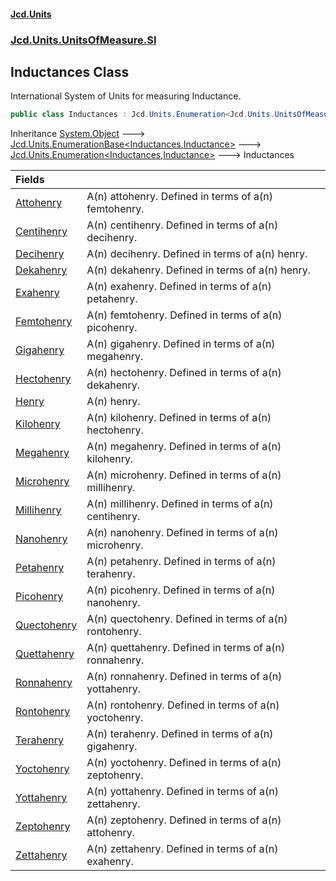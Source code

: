 #### [Jcd.Units](index.md 'index')
### [Jcd.Units.UnitsOfMeasure.SI](Jcd.Units.UnitsOfMeasure.SI.md 'Jcd.Units.UnitsOfMeasure.SI')

## Inductances Class

International System of Units for measuring Inductance.

```csharp
public class Inductances : Jcd.Units.Enumeration<Jcd.Units.UnitsOfMeasure.SI.Inductances, Jcd.Units.UnitTypes.Inductance>
```

Inheritance [System.Object](https://docs.microsoft.com/en-us/dotnet/api/System.Object 'System.Object') &#129106; [Jcd.Units.EnumerationBase&lt;](Jcd.Units.EnumerationBase_TEnumeration,T_.md 'Jcd.Units.EnumerationBase<TEnumeration,T>')[Inductances](Jcd.Units.UnitsOfMeasure.SI.Inductances.md 'Jcd.Units.UnitsOfMeasure.SI.Inductances')[,](Jcd.Units.EnumerationBase_TEnumeration,T_.md 'Jcd.Units.EnumerationBase<TEnumeration,T>')[Inductance](Jcd.Units.UnitTypes.Inductance.md 'Jcd.Units.UnitTypes.Inductance')[&gt;](Jcd.Units.EnumerationBase_TEnumeration,T_.md 'Jcd.Units.EnumerationBase<TEnumeration,T>') &#129106; [Jcd.Units.Enumeration&lt;](Jcd.Units.Enumeration_TEnumeration,T_.md 'Jcd.Units.Enumeration<TEnumeration,T>')[Inductances](Jcd.Units.UnitsOfMeasure.SI.Inductances.md 'Jcd.Units.UnitsOfMeasure.SI.Inductances')[,](Jcd.Units.Enumeration_TEnumeration,T_.md 'Jcd.Units.Enumeration<TEnumeration,T>')[Inductance](Jcd.Units.UnitTypes.Inductance.md 'Jcd.Units.UnitTypes.Inductance')[&gt;](Jcd.Units.Enumeration_TEnumeration,T_.md 'Jcd.Units.Enumeration<TEnumeration,T>') &#129106; Inductances

| Fields | |
| :--- | :--- |
| [Attohenry](Jcd.Units.UnitsOfMeasure.SI.Inductances.Attohenry.md 'Jcd.Units.UnitsOfMeasure.SI.Inductances.Attohenry') | A(n) attohenry. Defined in terms of a(n) femtohenry. |
| [Centihenry](Jcd.Units.UnitsOfMeasure.SI.Inductances.Centihenry.md 'Jcd.Units.UnitsOfMeasure.SI.Inductances.Centihenry') | A(n) centihenry. Defined in terms of a(n) decihenry. |
| [Decihenry](Jcd.Units.UnitsOfMeasure.SI.Inductances.Decihenry.md 'Jcd.Units.UnitsOfMeasure.SI.Inductances.Decihenry') | A(n) decihenry. Defined in terms of a(n) henry. |
| [Dekahenry](Jcd.Units.UnitsOfMeasure.SI.Inductances.Dekahenry.md 'Jcd.Units.UnitsOfMeasure.SI.Inductances.Dekahenry') | A(n) dekahenry. Defined in terms of a(n) henry. |
| [Exahenry](Jcd.Units.UnitsOfMeasure.SI.Inductances.Exahenry.md 'Jcd.Units.UnitsOfMeasure.SI.Inductances.Exahenry') | A(n) exahenry. Defined in terms of a(n) petahenry. |
| [Femtohenry](Jcd.Units.UnitsOfMeasure.SI.Inductances.Femtohenry.md 'Jcd.Units.UnitsOfMeasure.SI.Inductances.Femtohenry') | A(n) femtohenry. Defined in terms of a(n) picohenry. |
| [Gigahenry](Jcd.Units.UnitsOfMeasure.SI.Inductances.Gigahenry.md 'Jcd.Units.UnitsOfMeasure.SI.Inductances.Gigahenry') | A(n) gigahenry. Defined in terms of a(n) megahenry. |
| [Hectohenry](Jcd.Units.UnitsOfMeasure.SI.Inductances.Hectohenry.md 'Jcd.Units.UnitsOfMeasure.SI.Inductances.Hectohenry') | A(n) hectohenry. Defined in terms of a(n) dekahenry. |
| [Henry](Jcd.Units.UnitsOfMeasure.SI.Inductances.Henry.md 'Jcd.Units.UnitsOfMeasure.SI.Inductances.Henry') | A(n) henry. |
| [Kilohenry](Jcd.Units.UnitsOfMeasure.SI.Inductances.Kilohenry.md 'Jcd.Units.UnitsOfMeasure.SI.Inductances.Kilohenry') | A(n) kilohenry. Defined in terms of a(n) hectohenry. |
| [Megahenry](Jcd.Units.UnitsOfMeasure.SI.Inductances.Megahenry.md 'Jcd.Units.UnitsOfMeasure.SI.Inductances.Megahenry') | A(n) megahenry. Defined in terms of a(n) kilohenry. |
| [Microhenry](Jcd.Units.UnitsOfMeasure.SI.Inductances.Microhenry.md 'Jcd.Units.UnitsOfMeasure.SI.Inductances.Microhenry') | A(n) microhenry. Defined in terms of a(n) millihenry. |
| [Millihenry](Jcd.Units.UnitsOfMeasure.SI.Inductances.Millihenry.md 'Jcd.Units.UnitsOfMeasure.SI.Inductances.Millihenry') | A(n) millihenry. Defined in terms of a(n) centihenry. |
| [Nanohenry](Jcd.Units.UnitsOfMeasure.SI.Inductances.Nanohenry.md 'Jcd.Units.UnitsOfMeasure.SI.Inductances.Nanohenry') | A(n) nanohenry. Defined in terms of a(n) microhenry. |
| [Petahenry](Jcd.Units.UnitsOfMeasure.SI.Inductances.Petahenry.md 'Jcd.Units.UnitsOfMeasure.SI.Inductances.Petahenry') | A(n) petahenry. Defined in terms of a(n) terahenry. |
| [Picohenry](Jcd.Units.UnitsOfMeasure.SI.Inductances.Picohenry.md 'Jcd.Units.UnitsOfMeasure.SI.Inductances.Picohenry') | A(n) picohenry. Defined in terms of a(n) nanohenry. |
| [Quectohenry](Jcd.Units.UnitsOfMeasure.SI.Inductances.Quectohenry.md 'Jcd.Units.UnitsOfMeasure.SI.Inductances.Quectohenry') | A(n) quectohenry. Defined in terms of a(n) rontohenry. |
| [Quettahenry](Jcd.Units.UnitsOfMeasure.SI.Inductances.Quettahenry.md 'Jcd.Units.UnitsOfMeasure.SI.Inductances.Quettahenry') | A(n) quettahenry. Defined in terms of a(n) ronnahenry. |
| [Ronnahenry](Jcd.Units.UnitsOfMeasure.SI.Inductances.Ronnahenry.md 'Jcd.Units.UnitsOfMeasure.SI.Inductances.Ronnahenry') | A(n) ronnahenry. Defined in terms of a(n) yottahenry. |
| [Rontohenry](Jcd.Units.UnitsOfMeasure.SI.Inductances.Rontohenry.md 'Jcd.Units.UnitsOfMeasure.SI.Inductances.Rontohenry') | A(n) rontohenry. Defined in terms of a(n) yoctohenry. |
| [Terahenry](Jcd.Units.UnitsOfMeasure.SI.Inductances.Terahenry.md 'Jcd.Units.UnitsOfMeasure.SI.Inductances.Terahenry') | A(n) terahenry. Defined in terms of a(n) gigahenry. |
| [Yoctohenry](Jcd.Units.UnitsOfMeasure.SI.Inductances.Yoctohenry.md 'Jcd.Units.UnitsOfMeasure.SI.Inductances.Yoctohenry') | A(n) yoctohenry. Defined in terms of a(n) zeptohenry. |
| [Yottahenry](Jcd.Units.UnitsOfMeasure.SI.Inductances.Yottahenry.md 'Jcd.Units.UnitsOfMeasure.SI.Inductances.Yottahenry') | A(n) yottahenry. Defined in terms of a(n) zettahenry. |
| [Zeptohenry](Jcd.Units.UnitsOfMeasure.SI.Inductances.Zeptohenry.md 'Jcd.Units.UnitsOfMeasure.SI.Inductances.Zeptohenry') | A(n) zeptohenry. Defined in terms of a(n) attohenry. |
| [Zettahenry](Jcd.Units.UnitsOfMeasure.SI.Inductances.Zettahenry.md 'Jcd.Units.UnitsOfMeasure.SI.Inductances.Zettahenry') | A(n) zettahenry. Defined in terms of a(n) exahenry. |
